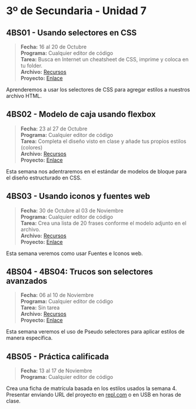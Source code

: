 # 3º de Secundaria - Unidad 7

## 4BS01 - Usando selectores en CSS

> **Fecha:** 16 al 20 de Octubre<br> **Programa:** Cualquier editor de código<br> **Tarea:** Busca en Internet un cheatsheet de CSS, imprime y coloca en tu folder.<br> **Archivo:** [Recursos](https://app.box.com/s/ffkfipl5hk7lcr8m5p4jpmkc83cwglbu)<br> **Proyecto:** [Enlace](https://www.canva.com/design/DAFx6eumHn0/jpSOgkDSJGP5IIAUM0hEqA/view?utm_content=DAFx6eumHn0&utm_campaign=designshare&utm_medium=link&utm_source=editor)

Aprenderemos a usar los selectores de CSS para agregar estilos a nuestros archivo HTML.

## 4BS02 - Modelo de caja usando flexbox

> **Fecha:** 23 al 27 de Octubre<br> **Programa:** Cualquier editor de código<br> **Tarea:** Completa el diseño visto en clase y añade tus propios estilos (colores)<br> **Archivo:** [Recursos](https://app.box.com/s/ffkfipl5hk7lcr8m5p4jpmkc83cwglbu)<br> **Proyecto:** [Enlace](https://www.canva.com/design/DAFx6eumHn0/jpSOgkDSJGP5IIAUM0hEqA/view?utm_content=DAFx6eumHn0&utm_campaign=designshare&utm_medium=link&utm_source=editor)

Esta semana nos adentraremos en el estándar de modelos de bloque para el diseño estructurado en CSS.

## 4BS03 - Usando iconos y fuentes web

> **Fecha:** 30 de Octubre al 03 de Noviembre<br> **Programa:** Cualquier editor de código<br> **Tarea:** Crea una lista de 20 frases conforme el modelo adjunto en el archivo.<br> **Archivo:** [Recursos](https://app.box.com/s/ffkfipl5hk7lcr8m5p4jpmkc83cwglbu)<br> **Proyecto:** [Enlace](https://www.canva.com/design/DAFx6eumHn0/jpSOgkDSJGP5IIAUM0hEqA/view?utm_content=DAFx6eumHn0&utm_campaign=designshare&utm_medium=link&utm_source=editor)

Esta semana veremos como usar Fuentes e Iconos web.

## 4BS04 -  4BS04: Trucos son selectores avanzados

> **Fecha:** 06 al 10 de Noviembre<br> **Programa:** Cualquier editor de código<br> **Tarea:** Sin tarea<br> **Archivo:** [Recursos](https://app.box.com/s/ffkfipl5hk7lcr8m5p4jpmkc83cwglbu)<br> **Proyecto:** [Enlace](https://www.canva.com/design/DAFx6eumHn0/jpSOgkDSJGP5IIAUM0hEqA/view?utm_content=DAFx6eumHn0&utm_campaign=designshare&utm_medium=link&utm_source=editor)

Esta semana veremos el uso de Pseudo selectores para aplicar estilos de manera específica.

## 4BS05 -  Práctica calificada

> **Fecha:** 13 al 17 de Noviembre<br> **Programa:** Cualquier editor de código<br>

Crea una ficha de matrícula basada en los estilos usados la semana 4. Presentar enviando URL del proyecto en [repl.com](https://replit.com/) o en USB en horas de clase.
